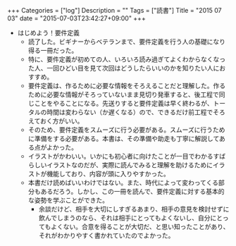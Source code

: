 +++
Categories = ["log"]
Description = ""
Tags = ["読書"]
Title = "2015 07 03"
date = "2015-07-03T23:42:27+09:00"
+++

* はじめよう！要件定義
	* 読了した。ビギナーからベテランまで、要件定義を行う人の基礎になり得る一冊だった。
	* 特に、要件定義が初めての人、いろいろ読み過ぎてよくわからなくなった人、一回ひどい目を見て次回はどうしたらいいのかを知りたい人におすすめ。
	* 要件定義は、作るために必要な情報をそろえることだと理解した。作るために必要な情報がそろっていないまま見切り発車すると、後工程で同じことをやることになる。先送りすると要件定義は早く終わるが、トータルの時間は変わらない（か遅くなる）ので、できるだけ前工程でそろえておく方がいい。
	* そのため、要件定義をスムーズに行う必要がある。スムーズに行うために準備をする必要がある。本書は、その準備や助走も丁寧に解説してある点がよかった。
	* イラストがかわいい。いかにも初心者に向けたことが一目でわかるすばらしいイラストなのだが、実際に読んでみると理解を助けるためにイラストが機能しており、内容が頭に入りやすかった。
	* 本書だけ読めばいいわけではない。また、時代によって変わってくる部分もあるだろう。しかし、この一冊を読んで、要件定義に対する基本的な姿勢を学ぶことができた。
		* 余談だけど、相手を大切にしすぎるあまり、相手の意見を検討せずに飲んでしまうのなら、それは相手にとってもよくないし、自分にとってもよくない。合意を得ることが大切だ、と思い知ったことがあり、それがわかりやすく書かれていたのでよかった。